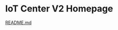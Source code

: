 # IoT Center V2 Homepage
[README.md](https://github.com/bonitoo-io/iot-center-v2/blob/master/README.md)


